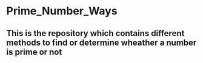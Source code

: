 # Prime_Number_Ways
## This is the repository which contains different methods to find or determine wheather a number is prime or not
